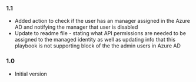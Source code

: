 ### 1.1

-   Added action to check if the user has an manager assigned in the Azure AD and notifying the manager that user is disabled
-   Update to readme file - stating what API permissions are needed to be assigned to the managed identity as well as updating info that this playbook is not supporting block of the the admin users in Azure AD

### 1.0

-   Initial version
